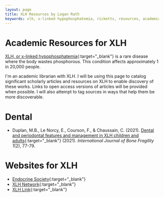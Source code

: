 ```yaml
---
layout: page
title: XLH Resources by Logan Rath
keywords: xlh, x-linked hypophosphatemia, ricketts, resources, academic, XLH
---
```

Academic Resources for XLH
==========================
[XLH, or x-linked hypophosphatemia](https://www.endocrine.org/patient-engagement/endocrine-library/x-linked-hypophosphatemia){:target="_blank"} is a rare disease where the body wastes phosphorous. This condition affects approximately 1 in 20,000 people.

I'm an academic librarian with XLH. I will be using this page to catalog significant scholarly articles and resources on XLH to enable discovery of these works. Links to open access versions of articles will be provided when possible. I will also attempt to tag sources in ways that help them be more discoverable.

Dental
======
* Duplan, M.B., Le Norcy, E., Courson, F., & Chaussain, C. (2021). [Dental and periodontal features and management in XLH children and adults](https://www.journalbonefragility.com/article/2021/1/2/74/dental-and-periodontal-features-and-management-in-xlh-children-and-adults/){:target="_blank"} (2021). *International Journal of Bone Fragility 1*(2), 77-79.

Websites for XLH
================
* [Endocrine Society](https://www.endocrine.org/patient-engagement/endocrine-library/x-linked-hypophosphatemia){:target="_blank"}
* [XLH Network](https://xlhnetwork.org){:target="_blank"}
* [XLH Link](https://xlhlink.org){:target="_blank"}
